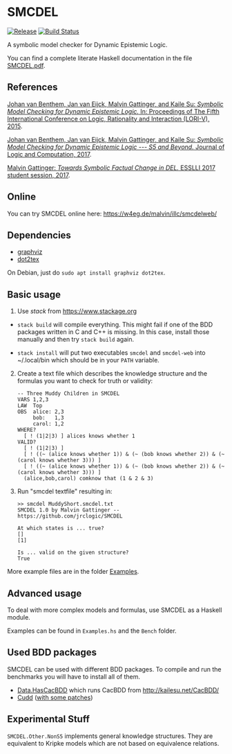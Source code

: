 # SMCDEL

[![Release](https://img.shields.io/github/release/jrclogic/SMCDEL.svg)](https://github.com/jrclogic/SMCDEL/releases)
[![Build Status](https://api.travis-ci.org/jrclogic/SMCDEL.svg?branch=master)](https://travis-ci.org/jrclogic/SMCDEL)

A symbolic model checker for Dynamic Epistemic Logic.

You can find a complete literate Haskell documentation in the file
[SMCDEL.pdf](https://github.com/jrclogic/SMCDEL/raw/master/SMCDEL.pdf).

## References

[Johan van Benthem, Jan van Eijck, Malvin Gattinger, and Kaile Su:
*Symbolic Model Checking for Dynamic Epistemic Logic.*
In: Proceedings of The Fifth International Conference on Logic, Rationality and Interaction (LORI-V),
2015](https://doi.org/10.1007/978-3-662-48561-3_30).

[Johan van Benthem, Jan van Eijck, Malvin Gattinger, and Kaile Su:
*Symbolic Model Checking for Dynamic Epistemic Logic --- S5 and Beyond.*
Journal of Logic and Computation,
2017](https://homepages.cwi.nl/~jve/papers/16/pdfs/2016-05-23-del-bdd-lori-journal.pdf).

[Malvin Gattinger:
*Towards Symbolic Factual Change in DEL.*
ESSLLI 2017 student session,
2017](https://w4eg.de/malvin/illc/2017-07-symbolicfactualchange.pdf).

## Online

You can try SMCDEL online here: https://w4eg.de/malvin/illc/smcdelweb/


## Dependencies

- [graphviz](http://graphviz.org/)
- [dot2tex](https://github.com/kjellmf/dot2tex)

On Debian, just do `sudo apt install graphviz dot2tex`.


## Basic usage

1) Use *stack* from https://www.stackage.org

- `stack build` will compile everything. This might fail if one of
  the BDD packages written in C and C++ is missing. In this case,
  install those manually and then try `stack build` again.

- `stack install` will put two executables `smcdel` and `smcdel-web`
  into ~/.local/bin which should be in your `PATH` variable.

2) Create a text file which describes the knowledge structure and
the formulas you want to check for truth or validity:

    ```
    -- Three Muddy Children in SMCDEL
    VARS 1,2,3
    LAW  Top
    OBS  alice: 2,3
         bob:   1,3
         carol: 1,2
    WHERE?
      [ ! (1|2|3) ] alices knows whether 1
    VALID?
      [ ! (1|2|3) ]
      [ ! ((~ (alice knows whether 1)) & (~ (bob knows whether 2)) & (~ (carol knows whether 3))) ]
      [ ! ((~ (alice knows whether 1)) & (~ (bob knows whether 2)) & (~ (carol knows whether 3))) ]
      (alice,bob,carol) comknow that (1 & 2 & 3)
    ```

3) Run "smcdel textfile" resulting in:

    ```
    >> smcdel MuddyShort.smcdel.txt
    SMCDEL 1.0 by Malvin Gattinger -- https://github.com/jrclogic/SMCDEL

    At which states is ... true?
    []
    [1]

    Is ... valid on the given structure?
    True
    ```

More example files are in the folder [Examples](https://github.com/jrclogic/SMCDEL/tree/master/Examples).


## Advanced usage

To deal with more complex models and formulas, use SMCDEL as a Haskell module.

Examples can be found in `Examples.hs` and the `Bench` folder.


## Used BDD packages

SMCDEL can be used with different BDD packages. To compile and
run the benchmarks you will have to install all of them.

- [Data.HasCacBDD](https://github.com/m4lvin/HasCacBDD) which runs CacBDD from <http://kailesu.net/CacBDD/>
- [Cudd](https://github.com/davidcock/cudd) ([with some patches](https://github.com/m4lvin/cudd))


## Experimental Stuff

`SMCDEL.Other.NonS5` implements general knowledge structures. They are
equivalent to Kripke models which are not based on equivalence relations.
